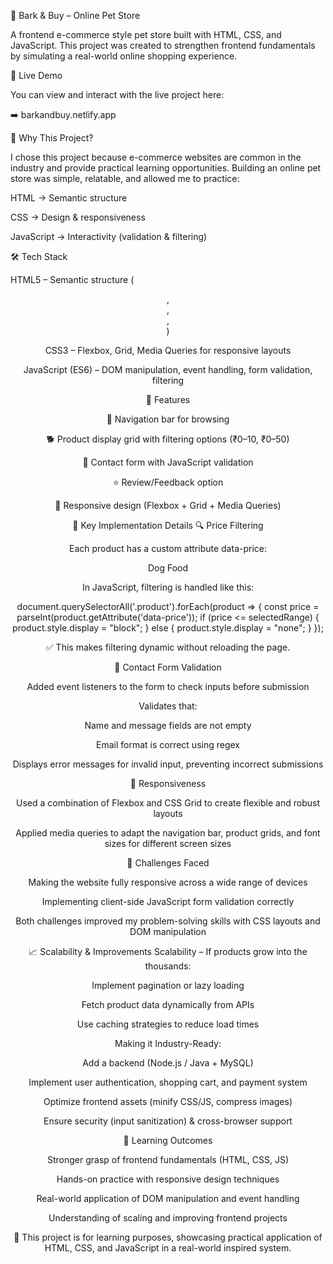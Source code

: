🐾 Bark & Buy – Online Pet Store

A frontend e-commerce style pet store built with HTML, CSS, and JavaScript.
This project was created to strengthen frontend fundamentals by simulating a real-world online shopping experience.

🚀 Live Demo

You can view and interact with the live project here:

➡️ barkandbuy.netlify.app

🌟 Why This Project?

I chose this project because e-commerce websites are common in the industry and provide practical learning opportunities.
Building an online pet store was simple, relatable, and allowed me to practice:

HTML → Semantic structure

CSS → Design & responsiveness

JavaScript → Interactivity (validation & filtering)

🛠️ Tech Stack

HTML5 – Semantic structure (<header>, <nav>, <section>, <footer>)

CSS3 – Flexbox, Grid, Media Queries for responsive layouts

JavaScript (ES6) – DOM manipulation, event handling, form validation, filtering

📌 Features

🧭 Navigation bar for browsing

🐕 Product display grid with filtering options (₹0–10, ₹0–50)

📝 Contact form with JavaScript validation

⭐ Review/Feedback option

📱 Responsive design (Flexbox + Grid + Media Queries)

🚀 Key Implementation Details
🔍 Price Filtering

Each product has a custom attribute data-price:

<div class="product" data-price="25">Dog Food</div>


In JavaScript, filtering is handled like this:

document.querySelectorAll('.product').forEach(product => {
    const price = parseInt(product.getAttribute('data-price'));
    if (price <= selectedRange) {
        product.style.display = "block";
    } else {
        product.style.display = "none";
    }
});


✅ This makes filtering dynamic without reloading the page.

📧 Contact Form Validation

Added event listeners to the form to check inputs before submission

Validates that:

Name and message fields are not empty

Email format is correct using regex

Displays error messages for invalid input, preventing incorrect submissions

📱 Responsiveness

Used a combination of Flexbox and CSS Grid to create flexible and robust layouts

Applied media queries to adapt the navigation bar, product grids, and font sizes for different screen sizes

🧠 Challenges Faced

Making the website fully responsive across a wide range of devices

Implementing client-side JavaScript form validation correctly

Both challenges improved my problem-solving skills with CSS layouts and DOM manipulation

📈 Scalability & Improvements
Scalability – If products grow into the thousands:

Implement pagination or lazy loading

Fetch product data dynamically from APIs

Use caching strategies to reduce load times

Making it Industry-Ready:

Add a backend (Node.js / Java + MySQL)

Implement user authentication, shopping cart, and payment system

Optimize frontend assets (minify CSS/JS, compress images)

Ensure security (input sanitization) & cross-browser support

🎯 Learning Outcomes

Stronger grasp of frontend fundamentals (HTML, CSS, JS)

Hands-on practice with responsive design techniques

Real-world application of DOM manipulation and event handling

Understanding of scaling and improving frontend projects

📌 This project is for learning purposes, showcasing practical application of HTML, CSS, and JavaScript in a real-world inspired system.
